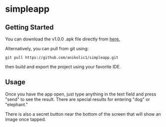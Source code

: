 # simpleapp
## Getting Started
You can download the v1.0.0 .apk file directly from [here.](https://github.com/anikolic1/simpleapp/releases/tag/v1.0.0)

Alternatively, you can pull from git using:
```
git pull https://github.com/anikolic1/simpleapp.git
```
then build and export the project using your favorite IDE.

## Usage
Once you have the app open, just type anything in the text field and press "send" to see the result.
There are special results for entering "dog" or "elephant."

There is also a secret button near the bottom of the screen that will show an image once tapped.

